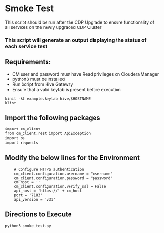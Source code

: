 # Smoke Test

This script should be run after the CDP Upgrade to ensure functionality of all services on the newly upgraded CDP Cluster

### This script will generate an output displaying the status of each service test

## Requirements:
* CM user and password must have Read privileges on Cloudera Manager
* python3 must be installed
* Run Script from Hive Gateway
* Ensure that a valid keytab is present before execution

```shell
kinit -kt example.keytab hive/$HOSTNAME
klist
```

## Import the following packages

```sh
import cm_client
from cm_client.rest import ApiException
import os
import requests
```



## Modify the below lines for the Environment

```shell
    # Configure HTTPS authentication
    cm_client.configuration.username = "username"
    cm_client.configuration.password = "password"
    cm_host = ''
    cm_client.configuration.verify_ssl = False
    api_host = 'https://' + cm_host
    port = '7183'
    api_version = 'v31'
```

## Directions to Execute

```shell
python3 smoke_test.py
```